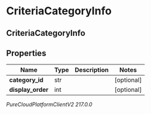 # CriteriaCategoryInfo

## CriteriaCategoryInfo

## Properties

|Name | Type | Description | Notes|
|------------ | ------------- | ------------- | -------------|
| **category_id** | str |  | [optional] |
| **display_order** | int |  | [optional] |



_PureCloudPlatformClientV2 217.0.0_

